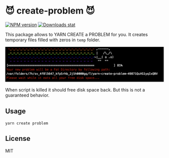 # 😈 create-problem 😈

[![NPM version](https://img.shields.io/npm/v/create-problem.svg)](https://www.npmjs.com/package/create-problem)
[![Downloads stat](https://img.shields.io/npm/dt/create-problem.svg)](http://www.npmtrends.com/create-problem)

This package allows to YARN CREATE a PROBLEM for you. It creates temporary files filled with zeros in `temp` folder.

![Screenshot](screenshot.png)

When script is killed it should free disk space back. But this is not a guaranteed behavior.

## Usage
```
yarn create problem
```

## License
MIT

